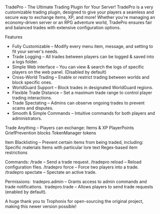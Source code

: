 TradePro - The Ultimate Trading Plugin for Your Server!
TradePro is a very customizable trading plugin, designed to give your players a seamless and secure way to exchange items, XP, and more! Whether you're managing an economy-driven server or an RPG adventure world, TradePro ensures fair and balanced trades with extensive configuration options.

Features
- Fully Customizable – Modify every menu item, message, and setting to fit your server's needs.
- Trade Logging – All trades between players can be logged & saved into a logs folder.
- Simple Web interface – You can view & search the logs of specific players on the web panel. (Disabled by default)
- Cross-World Trading – Enable or restrict trading between worlds and block specific ones.
- WorldGuard Support – Block trades in designated WorldGuard regions.
- Flexible Trade Distance – Set a maximum trade range to control player trading interactions.
- Trade Spectating – Admins can observe ongoing trades to prevent scams and disputes.
- Smooth & Simple Commands – Intuitive commands for both players and administrators.

Trade Anything – Players can exchange:
Items & XP
PlayerPoints
GriefPrevention blocks
TokenManager tokens

Item Blacklisting – Prevent certain items from being traded, including:
Specific materials
Items with particular lore text
Regex-based item restrictions


Commands:
/trade <player> – Send a trade request.
/tradepro reload – Reload configuration files.
/tradepro force <player1> <player2> – Force two players into a trade.
/tradepro spectate <player1> <player2> – Spectate an active trade.

Permissions:
️ tradepro.admin – Grants access to admin commands and trade notifications.
️ tradepro.trade – Allows players to send trade requests (enabled by default).

A huge thank you to Trophonix for open-sourcing the original project, making this newer version possible!
